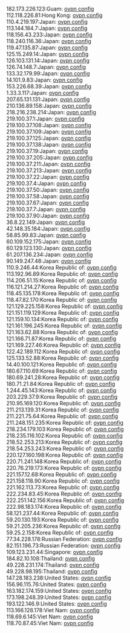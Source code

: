 182.173.226.123:Guam: [ovpn config](vpn/182_173_226_123.ovpn)  
112.118.226.81:Hong Kong: [ovpn config](vpn/112_118_226_81.ovpn)  
110.4.219.197:Japan: [ovpn config](vpn/110_4_219_197.ovpn)  
113.144.184.7:Japan: [ovpn config](vpn/113_144_184_7.ovpn)  
118.156.43.233:Japan: [ovpn config](vpn/118_156_43_233.ovpn)  
118.240.116.36:Japan: [ovpn config](vpn/118_240_116_36.ovpn)  
119.47.135.87:Japan: [ovpn config](vpn/119_47_135_87.ovpn)  
125.15.249.14:Japan: [ovpn config](vpn/125_15_249_14.ovpn)  
126.103.131.14:Japan: [ovpn config](vpn/126_103_131_14.ovpn)  
126.74.148.7:Japan: [ovpn config](vpn/126_74_148_7.ovpn)  
133.32.179.99:Japan: [ovpn config](vpn/133_32_179_99.ovpn)  
14.101.9.83:Japan: [ovpn config](vpn/14_101_9_83.ovpn)  
153.226.68.39:Japan: [ovpn config](vpn/153_226_68_39.ovpn)  
1.33.3.117:Japan: [ovpn config](vpn/1_33_3_117.ovpn)  
207.65.131.131:Japan: [ovpn config](vpn/207_65_131_131.ovpn)  
210.136.89.158:Japan: [ovpn config](vpn/210_136_89_158.ovpn)  
218.216.238.214:Japan: [ovpn config](vpn/218_216_238_214.ovpn)  
219.100.37.1:Japan: [ovpn config](vpn/219_100_37_1.ovpn)  
219.100.37.108:Japan: [ovpn config](vpn/219_100_37_108.ovpn)  
219.100.37.109:Japan: [ovpn config](vpn/219_100_37_109.ovpn)  
219.100.37.125:Japan: [ovpn config](vpn/219_100_37_125.ovpn)  
219.100.37.138:Japan: [ovpn config](vpn/219_100_37_138.ovpn)  
219.100.37.19:Japan: [ovpn config](vpn/219_100_37_19.ovpn)  
219.100.37.205:Japan: [ovpn config](vpn/219_100_37_205.ovpn)  
219.100.37.211:Japan: [ovpn config](vpn/219_100_37_211.ovpn)  
219.100.37.213:Japan: [ovpn config](vpn/219_100_37_213.ovpn)  
219.100.37.22:Japan: [ovpn config](vpn/219_100_37_22.ovpn)  
219.100.37.4:Japan: [ovpn config](vpn/219_100_37_4.ovpn)  
219.100.37.50:Japan: [ovpn config](vpn/219_100_37_50.ovpn)  
219.100.37.58:Japan: [ovpn config](vpn/219_100_37_58.ovpn)  
219.100.37.67:Japan: [ovpn config](vpn/219_100_37_67.ovpn)  
219.100.37.7:Japan: [ovpn config](vpn/219_100_37_7.ovpn)  
219.100.37.90:Japan: [ovpn config](vpn/219_100_37_90.ovpn)  
36.8.22.149:Japan: [ovpn config](vpn/36_8_22_149.ovpn)  
42.148.35.184:Japan: [ovpn config](vpn/42_148_35_184.ovpn)  
58.85.99.83:Japan: [ovpn config](vpn/58_85_99_83.ovpn)  
60.109.152.175:Japan: [ovpn config](vpn/60_109_152_175.ovpn)  
60.129.123.130:Japan: [ovpn config](vpn/60_129_123_130.ovpn)  
61.207.136.234:Japan: [ovpn config](vpn/61_207_136_234.ovpn)  
90.149.247.48:Japan: [ovpn config](vpn/90_149_247_48.ovpn)  
110.9.246.44:Korea Republic of: [ovpn config](vpn/110_9_246_44.ovpn)  
113.192.96.89:Korea Republic of: [ovpn config](vpn/113_192_96_89.ovpn)  
114.206.51.15:Korea Republic of: [ovpn config](vpn/114_206_51_15.ovpn)  
116.121.214.27:Korea Republic of: [ovpn config](vpn/116_121_214_27.ovpn)  
118.45.135.178:Korea Republic of: [ovpn config](vpn/118_45_135_178.ovpn)  
118.47.82.170:Korea Republic of: [ovpn config](vpn/118_47_82_170.ovpn)  
121.129.225.158:Korea Republic of: [ovpn config](vpn/121_129_225_158.ovpn)  
121.151.119.129:Korea Republic of: [ovpn config](vpn/121_151_119_129.ovpn)  
121.159.10.134:Korea Republic of: [ovpn config](vpn/121_159_10_134.ovpn)  
121.161.196.245:Korea Republic of: [ovpn config](vpn/121_161_196_245.ovpn)  
121.163.62.88:Korea Republic of: [ovpn config](vpn/121_163_62_88.ovpn)  
121.166.71.87:Korea Republic of: [ovpn config](vpn/121_166_71_87.ovpn)  
121.169.227.46:Korea Republic of: [ovpn config](vpn/121_169_227_46.ovpn)  
122.42.189.112:Korea Republic of: [ovpn config](vpn/122_42_189_112.ovpn)  
125.133.52.88:Korea Republic of: [ovpn config](vpn/125_133_52_88.ovpn)  
14.40.100.121:Korea Republic of: [ovpn config](vpn/14_40_100_121.ovpn)  
180.67.110.69:Korea Republic of: [ovpn config](vpn/180_67_110_69.ovpn)  
180.69.241.28:Korea Republic of: [ovpn config](vpn/180_69_241_28.ovpn)  
180.71.21.84:Korea Republic of: [ovpn config](vpn/180_71_21_84.ovpn)  
1.244.45.143:Korea Republic of: [ovpn config](vpn/1_244_45_143.ovpn)  
203.229.37.9:Korea Republic of: [ovpn config](vpn/203_229_37_9.ovpn)  
210.95.169.120:Korea Republic of: [ovpn config](vpn/210_95_169_120.ovpn)  
211.213.139.31:Korea Republic of: [ovpn config](vpn/211_213_139_31.ovpn)  
211.221.75.64:Korea Republic of: [ovpn config](vpn/211_221_75_64.ovpn)  
211.248.151.235:Korea Republic of: [ovpn config](vpn/211_248_151_235.ovpn)  
218.234.179.103:Korea Republic of: [ovpn config](vpn/218_234_179_103.ovpn)  
218.235.116.102:Korea Republic of: [ovpn config](vpn/218_235_116_102.ovpn)  
218.52.253.213:Korea Republic of: [ovpn config](vpn/218_52_253_213.ovpn)  
218.54.253.243:Korea Republic of: [ovpn config](vpn/218_54_253_243.ovpn)  
220.127.160.198:Korea Republic of: [ovpn config](vpn/220_127_160_198.ovpn)  
220.71.241.148:Korea Republic of: [ovpn config](vpn/220_71_241_148.ovpn)  
220.76.219.173:Korea Republic of: [ovpn config](vpn/220_76_219_173.ovpn)  
221.157.12.68:Korea Republic of: [ovpn config](vpn/221_157_12_68.ovpn)  
221.158.118.90:Korea Republic of: [ovpn config](vpn/221_158_118_90.ovpn)  
221.162.113.73:Korea Republic of: [ovpn config](vpn/221_162_113_73.ovpn)  
222.234.83.45:Korea Republic of: [ovpn config](vpn/222_234_83_45.ovpn)  
222.251.142.156:Korea Republic of: [ovpn config](vpn/222_251_142_156.ovpn)  
222.98.183.174:Korea Republic of: [ovpn config](vpn/222_98_183_174.ovpn)  
58.121.237.44:Korea Republic of: [ovpn config](vpn/58_121_237_44.ovpn)  
59.20.130.193:Korea Republic of: [ovpn config](vpn/59_20_130_193.ovpn)  
59.21.205.236:Korea Republic of: [ovpn config](vpn/59_21_205_236.ovpn)  
59.25.2.158:Korea Republic of: [ovpn config](vpn/59_25_2_158.ovpn)  
77.34.228.178:Russian Federation: [ovpn config](vpn/77_34_228_178.ovpn)  
82.151.196.73:Russian Federation: [ovpn config](vpn/82_151_196_73.ovpn)  
109.123.231.44:Singapore: [ovpn config](vpn/109_123_231_44.ovpn)  
184.82.10.108:Thailand: [ovpn config](vpn/184_82_10_108.ovpn)  
49.228.231.174:Thailand: [ovpn config](vpn/49_228_231_174.ovpn)  
49.228.98.195:Thailand: [ovpn config](vpn/49_228_98_195.ovpn)  
147.28.183.238:United States: [ovpn config](vpn/147_28_183_238.ovpn)  
156.96.115.76:United States: [ovpn config](vpn/156_96_115_76.ovpn)  
163.182.174.159:United States: [ovpn config](vpn/163_182_174_159.ovpn)  
173.198.248.39:United States: [ovpn config](vpn/173_198_248_39.ovpn)  
193.122.146.9:United States: [ovpn config](vpn/193_122_146_9.ovpn)  
113.166.128.178:Viet Nam: [ovpn config](vpn/113_166_128_178.ovpn)  
118.69.6.145:Viet Nam: [ovpn config](vpn/118_69_6_145.ovpn)  
118.70.87.45:Viet Nam: [ovpn config](vpn/118_70_87_45.ovpn)  
